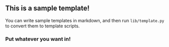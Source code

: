 ## This is a sample template!

You can write sample templates in markdown, and then run `lib/template.py` to convert them to template scripts.

### Put whatever you want in!
